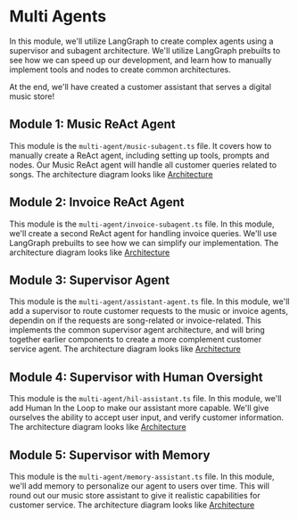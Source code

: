 # Multi Agents

In this module, we'll utilize LangGraph to create complex agents using a supervisor and subagent architecture. We'll utilize LangGraph prebuilts to see how we can speed up our development, and learn how to manually implement tools and nodes to create common architectures.

At the end, we'll have created a customer assistant that serves a digital music store!

## Module 1: Music ReAct Agent

This module is the ```multi-agent/music-subagent.ts``` file. It covers how to manually create a ReAct agent, including setting up tools, prompts and nodes. Our Music ReAct agent will handle all customer queries related to songs. The architecture diagram looks like
[Architecture](images/music_subagent.png)

## Module 2: Invoice ReAct Agent

This module is the ```multi-agent/invoice-subagent.ts``` file. In this module, we'll create a second ReAct agent for handling invoice queries. We'll use LangGraph prebuilts to see how we can simplify our implementation. The architecture diagram looks like
[Architecture](images/invoice_subagent.png)

## Module 3: Supervisor Agent

This module is the ```multi-agent/assistant-agent.ts``` file. In this module, we'll add a supervisor to route customer requests to the music or invoice agents, dependin on if the requests are song-related or invoice-related. This implements the common supervisor agent architecture, and will bring together earlier components to create a more complement customer service agent. The architecture diagram looks like [Architecture](images/supervisor.png)

## Module 4: Supervisor with Human Oversight

This module is the ```multi-agent/hil-assistant.ts``` file. In this module, we'll add Human In the Loop to make our assistant more capable. We'll give ourselves the ability to accept user input, and verify customer information. The architecture diagram looks like [Architecture](images/human_input.png)

## Module 5: Supervisor with Memory

This module is the ```multi-agent/memory-assistant.ts``` file. In this module, we'll add memory to personalize our agent to users over time. This will round out our music store assistant to give it realistic capabilities for customer service. The architecture diagram looks like [Architecture](images/memory.png)